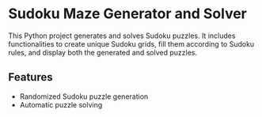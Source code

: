 # Sudoku Maze Generator and Solver

This Python project generates and solves Sudoku puzzles. It includes functionalities to create unique Sudoku grids, fill them according to Sudoku rules, and display both the generated and solved puzzles.

## Features
- Randomized Sudoku puzzle generation
- Automatic puzzle solving
